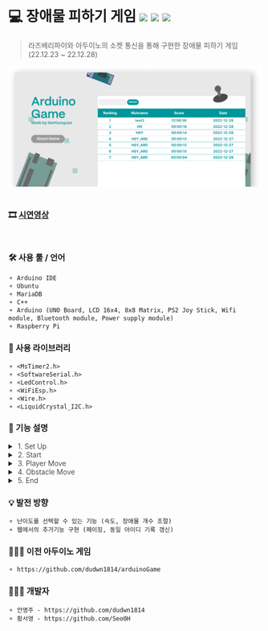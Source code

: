 # 💻 장애물 피하기 게임 <img src="https://img.shields.io/badge/C++-yellow?style=flat-square&logo=C++&logoColor=white"/> <img src="https://img.shields.io/badge/Arduino-blue?style=flat-square&logo=Arduino&logoColor=white"/> <img src="https://img.shields.io/badge/Raspberry Pi-red?style=flat-square&logo=Raspberry Pi&logoColor=white"/>

> 라즈베리파이와 아두이노의 소켓 통신을 통해 구현한 장애물 피하기 게임 (22.12.23 ~ 22.12.28)

![example_image](./image/example_image.png)  
<br/>

### 🎞️ <a href="https://player.vimeo.com/video/770017885?h=caac0de6f5&amp;badge=0&amp;autopause=0&amp;player_id=0&amp;app_id=58479">시연영상</a>

<br/>

### 🛠️ 사용 툴 / 언어

    ⚬ Arduino IDE
    ⚬ Ubuntu
    ⚬ MariaDB
    ⚬ C++
    ⚬ Arduino (UNO Board, LCD 16x4, 8x8 Matrix, PS2 Joy Stick, Wifi module, Bluetooth module, Power supply module)
    ⚬ Raspberry Pi

### 📘 사용 라이브러리

    ⚬ <MsTimer2.h>
    ⚬ <SoftwareSerial.h>
    ⚬ <LedControl.h>
    ⚬ <WiFiEsp.h>
    ⚬ <Wire.h>
    ⚬ <LiquidCrystal_I2C.h>

### 📌 기능 설명

<details>
<summary style="Font-Weight:300">&nbsp;1. Set Up</summary>
<div markdown="1">
<pre>⚬ 시리얼 통신 세팅<br/>
⚬ 블루투스 통신 세팅<br/>
⚬ 움직임을 인식할 타이머 설정 (기본 1초 주기)
</pre>
</div>
</details>

<details>
<summary style="Font-Weight:300">&nbsp;2. Start</summary>
<div markdown="1">
<pre>⚬ 조이스틱을 3초이상 누르면 값을 전송해 게임을 시작하는 기능
</pre>
</div>
</details>

<details>
<summary style="Font-Weight:300">&nbsp;3. Player Move</summary>
<div markdown="1">
<pre>⚬ 타이머를 통해 1초 주기로 사용자의 입력을 읽어오는 기능<br/>
⚬ 조이스틱의 방향에 따라 사용자의 위치를 이동하는 기능 (+ 양쪽 모서리의 경우 움직이지 않도록 예외 처리)<br/>
⚬ 조이스틱 강도에 따라 이동하는 정도를 조절하는 기능<br/>
⚬ 움직임을 읽어 정보 전송하는 기능
</pre>
</div>
</details>

<details>
<summary style="Font-Weight:300">&nbsp;4. Obstacle Move</summary>
<div markdown="1">
<pre>⚬ 장애물 시작 위치를 랜덤으로 설정하는 기능<br/>
⚬ 장애물이 내려오는 시간 설정 기능 (기본 1초 설정)<br/>
⚬ 2칸 크기의 장애물이 정해진 시간을 주기로 한 줄씩 내려오는 기능<br/>
⚬ Player와 마주쳤을 경우 장애물을 없애는 기능<br/>
⚬ Player와 마주치지 않고 끝까지 내려왔을 경우 장애물을 없애는 기능
</pre>
</div>
</details>

<details>
<summary style="Font-Weight:300">&nbsp;5. End</summary>
<div markdown="1">
<pre>⚬ 생명이 0이 되었을 경우 종료하는 기능<br/>
⚬ 플레이한 시간을 Lcd에 표시하는 기능<br/>
⚬ 일정 시간 딜레이 후, 다시 게임 시작 화면을 표시하는 기능 (기본 설정 시간 5초)      
</pre>
</div>
</details>

### 💡 발전 방향

    ⚬ 난이도를 선택할 수 있는 기능 (속도, 장애물 개수 조절)
    ⚬ 웹에서의 추가기능 구현 (페이징, 동일 아이디 기록 갱신)

### 👩🏻‍🏫 이전 아두이노 게임

    ⚬ https://github.com/dudwn1814/arduinoGame 

### 👩🏻‍💻 개발자

    ⚬ 안영주 - https://github.com/dudwn1814
    ⚬ 황서영 - https://github.com/Seo0H
